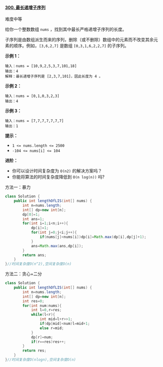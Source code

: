 #### [300. 最长递增子序列](https://leetcode-cn.com/problems/longest-increasing-subsequence/)

难度中等

给你一个整数数组 `nums` ，找到其中最长严格递增子序列的长度。

子序列是由数组派生而来的序列，删除（或不删除）数组中的元素而不改变其余元素的顺序。例如，`[3,6,2,7]` 是数组 `[0,3,1,6,2,2,7]` 的子序列。

**示例 1：**

```
输入：nums = [10,9,2,5,3,7,101,18]
输出：4
解释：最长递增子序列是 [2,3,7,101]，因此长度为 4 。
```

**示例 2：**

```
输入：nums = [0,1,0,3,2,3]
输出：4
```

**示例 3：**

```
输入：nums = [7,7,7,7,7,7,7]
输出：1
```

**提示：**

- `1 <= nums.length <= 2500`
- `-104 <= nums[i] <= 104`

**进阶：**

- 你可以设计时间复杂度为 `O(n2)` 的解决方案吗？
- 你能将算法的时间复杂度降低到 `O(n log(n))` 吗?

方法一：暴力

```java
class Solution {
    public int lengthOfLIS(int[] nums) {
        int n=nums.length;
        int[] dp=new int[n];
        dp[0]=1;
        int ans=1;
        for(int i=1;i<n;i++){
            dp[i]=1;
            for(int j=0;j<i;j++){
                if(nums[j]<nums[i])dp[i]=Math.max(dp[i],dp[j]+1);
            }
            ans=Math.max(ans,dp[i]);
        }
        return ans;
    }
}//时间复杂度O(n^2),空间复杂度O(n)
```

方法二：贪心+二分

```java
class Solution {
    public int lengthOfLIS(int[] nums) {
        int n=nums.length;
        int[] dp=new int[n];
        int res=0;
        for(int num:nums){
            int l=0,r=res;
            while(l<r){
                int mid=l+r>>1;
                if(dp[mid]<num)l=mid+1;
                else r=mid;
            }
            dp[r]=num;
            if(r==res)res++;
        }
        return res;
    }
}//时间复杂度O(nlogn),空间复杂度O(n)
```

